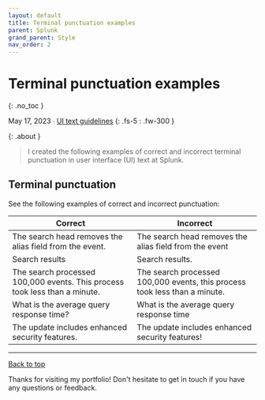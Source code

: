 ```yaml
---
layout: default
title: Terminal punctuation examples
parent: Splunk
grand_parent: Style
nav_order: 2
---
```


# Terminal punctuation examples
{: .no_toc }

May 17, 2023 ∙ [UI text guidelines](https://docs.splunk.com/Documentation/StyleGuide/current/StyleGuide/UIGuidelines#Terminal_punctuation)
{: .fs-5 : .fw-300 }

{: .about }
> I created the following examples of correct and incorrect terminal punctuation in user interface (UI) text at Splunk.

## Terminal punctuation

See the following examples of correct and incorrect punctuation:

| Correct | Incorrect |
| --- | --- |
| The search head removes the alias field from the event. | The search head removes the alias field from the event |
| Search results | Search results. |
| The search processed 100,000 events. This process took less than a minute. | The search processed 100,000 events, this process took less than a minute. |
| What is the average query response time? | What is the average query response time |
| The update includes enhanced security features. | The update includes enhanced security features! |

---

[Back to top](#top)

Thanks for visiting my portfolio! Don't hesitate to get in touch if you have any questions or feedback.
